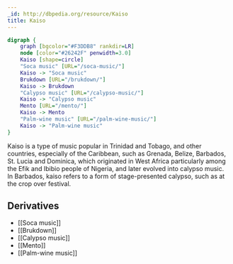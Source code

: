 ```yaml
---
_id: http://dbpedia.org/resource/Kaiso
title: Kaiso
---
```


```dot
digraph {
	graph [bgcolor="#F3DDB8" rankdir=LR]
	node [color="#26242F" penwidth=3.0]
	Kaiso [shape=circle]
	"Soca music" [URL="/soca-music/"]
	Kaiso -> "Soca music"
	Brukdown [URL="/brukdown/"]
	Kaiso -> Brukdown
	"Calypso music" [URL="/calypso-music/"]
	Kaiso -> "Calypso music"
	Mento [URL="/mento/"]
	Kaiso -> Mento
	"Palm-wine music" [URL="/palm-wine-music/"]
	Kaiso -> "Palm-wine music"
}
```

Kaiso is a type of music popular in Trinidad and Tobago, and other countries, especially of the Caribbean, such as Grenada, Belize, Barbados, St. Lucia and Dominica, which originated in West Africa particularly among the Efik and Ibibio people of Nigeria, and later evolved into calypso music. In Barbados, kaiso refers to a form of stage-presented calypso, such as at the crop over festival.

## Derivatives

- [[Soca music]]
- [[Brukdown]]
- [[Calypso music]]
- [[Mento]]
- [[Palm-wine music]]
